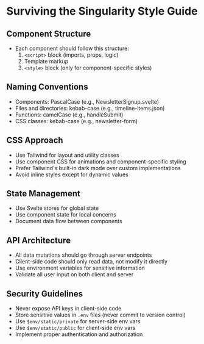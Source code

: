 # Surviving the Singularity Style Guide

## Component Structure
- Each component should follow this structure:
  1. `<script>` block (imports, props, logic)
  2. Template markup
  3. `<style>` block (only for component-specific styles)

## Naming Conventions
- Components: PascalCase (e.g., NewsletterSignup.svelte)
- Files and directories: kebab-case (e.g., timeline-items.json)
- Functions: camelCase (e.g., handleSubmit)
- CSS classes: kebab-case (e.g., newsletter-form)

## CSS Approach
- Use Tailwind for layout and utility classes
- Use component CSS for animations and component-specific styling
- Prefer Tailwind's built-in dark mode over custom implementations
- Avoid inline styles except for dynamic values

## State Management
- Use Svelte stores for global state
- Use component state for local concerns
- Document data flow between components

## API Architecture
- All data mutations should go through server endpoints
- Client-side code should only read data, not modify it directly
- Use environment variables for sensitive information
- Validate all user input on both client and server

## Security Guidelines
- Never expose API keys in client-side code
- Store sensitive values in `.env` files (never commit to version control)
- Use `$env/static/private` for server-side env vars
- Use `$env/static/public` for client-side env vars
- Implement proper authentication and authorization